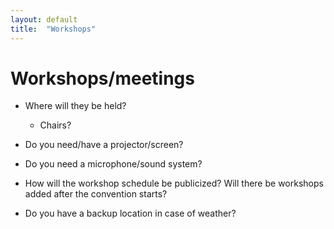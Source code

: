 ```yaml
---
layout: default
title:  "Workshops"
---
```


# Workshops/meetings

* Where will they be held?

    * Chairs?

* Do you need/have a projector/screen?

* Do you need a microphone/sound system?

* How will the workshop schedule be publicized? Will there be workshops added after the convention starts?

* Do you have a backup location in case of weather?
